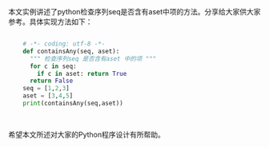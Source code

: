 本文实例讲述了python检查序列seq是否含有aset中项的方法。分享给大家供大家参考。具体实现方法如下：

```python

    # -*- coding: utf-8 -*-
    def containsAny(seq, aset):
      """ 检查序列seq 是否含有aset 中的项 """
      for c in seq:
        if c in aset: return True
      return False
    seq = [1,2,3]
    aset = [3,4,5]
    print(containsAny(seq,aset))
    
    
```

希望本文所述对大家的Python程序设计有所帮助。

